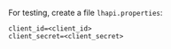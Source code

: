 For testing, create a file `lhapi.properties`:

```
client_id=<client_id>
client_secret=<client_secret>
```